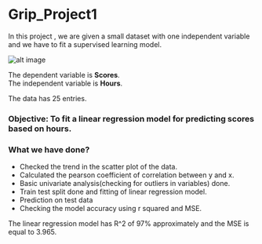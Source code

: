 # Grip_Project1
In this project , we are given a small dataset with one independent variable and we have to fit a supervised learning model.

![alt image](https://user-images.githubusercontent.com/91171166/151706675-99d1c870-ce6a-42dc-8fb5-540a224338de.png)

The dependent variable is **Scores**.<br/>
The independent variable is **Hours**.

The data has 25 entries.

### Objective: To fit a linear regression model for predicting scores based on hours.
 
### What we have done?
* Checked the trend in the scatter plot of the data.
* Calculated the pearson coefficient of correlation between y and x.
* Basic univariate analysis(checking for outliers in variables) done.
* Train test split done and fitting of linear regression model.
* Prediction on test data 
* Checking the model accuracy using r squared and MSE.

The linear regression model has R^2 of 97% approximately and the MSE is equal to 3.965.

